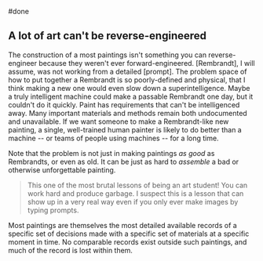 ---
---

#done 


## A lot of art can't be reverse-engineered

The construction of a most paintings isn't something you can reverse-engineer because they weren't ever forward-engineered. [Rembrandt], I will assume, was not working from a detailed [prompt]. The problem space of how to put together a Rembrandt is so poorly-defined and physical, that I think making a new one would even slow down a superintelligence. Maybe a truly intelligent machine could make a passable Rembrandt one day, but it couldn't do it quickly. Paint has requirements that can't be intelligenced away. Many important materials and methods remain both undocumented and unavailable. If we want someone to make a Rembrandt-like new painting, a single, well-trained human painter is likely to do better than a machine -- or teams of people using machines -- for a long time.

Note that the problem is not just in making paintings *as good* as Rembrandts, or even as old. It can be just as hard to *assemble* a bad or otherwise unforgettable painting. 

> This one of the most brutal lessons of being an art student! You can work hard and produce garbage. I suspect this is a lesson that can show up in a very real way even if you only ever make images by typing prompts.

Most paintings are themselves the most detailed available records of a specific set of decisions made with a specific set of materials at a specific moment in time. No comparable records exist outside such paintings, and much of the record is lost within them.